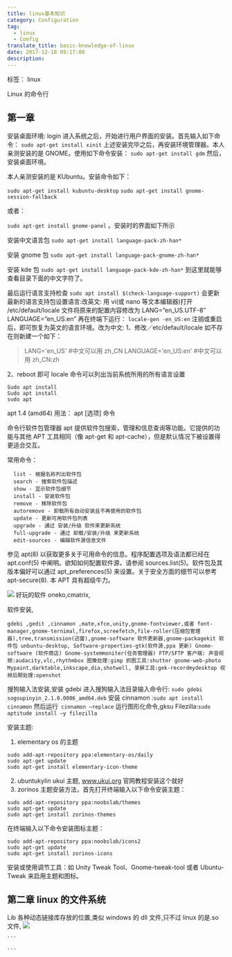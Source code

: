 ```yaml
---
title: linux基本知识
category: Configuration
tag:
  - linux
  - Config
translate_title: basic-knowledge-of-linux
date: 2017-12-18 09:17:00
description:
---
```


标签： linux

Linux 的命令行

## 第一章

安装桌面环境: login 进入系统之后，开始进行用户界面的安装。首先输入如下命令：
`sudo apt-get install xinit`
上述安装完毕之后，再安装环境管理器。本人亲测安装的是 GNOME。使用如下命令安装：
`sudo apt-get install gdm`
然后，安装桌面环境。
<!--more-->
本人亲测安装的是 KUbuntu。安装命令如下：

`sudo apt-get install kubuntu-desktop`
`sudo apt-get install gnome-session-fallback`

或者：

`sudo apt-get install gnome-panel`
。安装时的界面如下所示

安装中文语言包
`sudo apt-get install language-pack-zh-han*`

安装 gnome 包
`sudo apt-get install language-pack-gnome-zh-han*`

安装 kde 包
`sudo apt-get install language-pack-kde-zh-han*`
到这里就能够查看目录下面的中文字符了。

最后运行语言支持检查
`sudo apt install $(check-language-support)`
会更新最新的语言支持包设置语言:改英文: 用 vi(或 nano 等文本编辑器)打开 /etc/default/locale 文件将原来的配置内容修改为
LANG=”en_US.UTF-8″
LANGUAGE=”en_US:en”
再在终端下运行：
`locale-gen -en_US:en`
注销或重启后，即可恢复为英文的语言环境。改为中文:
1、修改／etc/default/locale
如不存在则新建一个如下：

> LANG='en_US' #中文可以用 zh_CN
> LANGUAGE='en_US:en' #中文可以用 zh_CN:zh

2、reboot 即可
locale 命令可以列出当前系统所用的所有语言设置
```
Sudo apt install
Sudo apt install
sudo apt
```
apt 1.4 (amd64)
用法： apt [选项] 命令

命令行软件包管理器 apt 提供软件包搜索，管理和信息查询等功能。它提供的功能与其他 APT 工具相同（像 apt-get 和 apt-cache），但是默认情况下被设置得更适合交互。

常用命令：

```
  list - 根据名称列出软件包
  search - 搜索软件包描述
  show - 显示软件包细节
  install - 安装软件包
  remove - 移除软件包
  autoremove - 卸载所有自动安装且不再使用的软件包
  update - 更新可用软件包列表
  upgrade - 通过 安装/升级 软件来更新系统
  full-upgrade - 通过 卸载/安装/升级 来更新系统
  edit-sources - 编辑软件源信息文件
```

参见 apt(8) 以获取更多关于可用命令的信息。程序配置选项及语法都已经在 apt.conf(5) 中阐明。欲知如何配置软件源，请参阅 sources.list(5)。软件包及其版本偏好可以通过 apt_preferences(5) 来设置。关于安全方面的细节可以参考 apt-secure(8).
本 APT 具有超级牛力。

![](https://i.imgur.com/Ns68ca3.png)
好玩的软件 oneko,cmatrix,

软件安装,
```
gdebi ,gedit ,cinnamon ,mate,xfce,unity,gnome-fontviewer,或者 font-manager,gnome-ternimal,firefox,screefetch,file-roller(压缩包管理器),tree,transmission(迅雷),gnome-software 软件更新器,gnome-packagekit 软件包 unbuntu-desktop, Software-properties-gtk(软件源,ppa 更新) Gnome-software (软件商店) Gnome-systemmoniter(任务管理器) FTP/SFTP 客户端: 声音视频:audacity,vlc,rhythmbox 图像处理:gimp 抓图工具:shutter gnome-web-photo Mypaint,darktable,inkscape,dia,shotwell, 录屏工具:gek-recordmydesktop 视频后期处理:openshot
```

搜狗输入法安装,安装 gdebi
进入搜狗输入法目录输入命令行: `sudo gdebi sogoupinyin_2.1.0.0086_amd64.deb`
安装 cinnamon :`sudo apt install cinnamon`
然后运行` cinnamon –replace`
运行图形化命令,gksu
Filezilla:`sudo aptitude install –y filezilla`

安装主题:
1. elementary os 的主题

```
sudo add-apt-repository ppa:elementary-os/daily
sudo apt-get update
sudo apt-get install elementary-icon-theme
```

2. ubuntukylin ukui 主题, www.ukui.org 官网教程安装这个就好
3. zorinos 主题安装方法，首先打开终端输入以下命令安装主题：

```
sudo add-apt-repository ppa:noobslab/themes
sudo apt-get update
sudo apt-get install zorinos-themes
```

在终端输入以下命令安装图标主题：
```
sudo add-apt-repository ppa:noobslab/icons2
sudo apt-get update
sudo apt-get install zorinos-icons
```
安装或使用调节工具：如 Unity Tweak Tool、Gnome-tweak-tool 或者 Ubuntu-Tweak 来启用主题和图标。

## 第二章 linux 的文件系统

Lib 各种动态链接库存放的位置,类似 windows 的 dll 文件,只不过 linux 的是.so 文件,
![](https://i.imgur.com/lWVyBIM.png)

````
```

```
````
